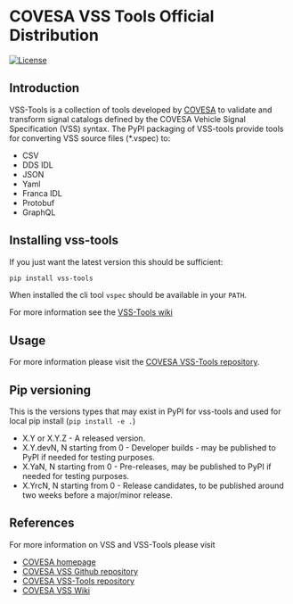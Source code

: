 # COVESA VSS Tools Official Distribution

[![License](https://img.shields.io/badge/License-MPL%202.0-blue.svg)](https://opensource.org/licenses/MPL-2.0)

## Introduction

VSS-Tools is a collection of tools developed by [COVESA](https://www.covesa.global/) to validate and transform
signal catalogs defined by the COVESA Vehicle Signal Specification (VSS) syntax. The PyPI packaging of VSS-tools
provide tools for converting VSS source files (*.vspec) to:

* CSV
* DDS IDL
* JSON
* Yaml
* Franca IDL
* Protobuf
* GraphQL

## Installing vss-tools

If you just want the latest version this should be sufficient:

```sh
pip install vss-tools
```

When installed the cli tool `vspec` should be available in your `PATH`.

For more information see the [VSS-Tools wiki](https://github.com/COVESA/vss-tools/wiki/PyPI-packing)

## Usage

For more information please visit the [COVESA VSS-Tools repository](https://github.com/COVESA/vss-tools).

## Pip versioning

This is the versions types that may exist in PyPI for vss-tools and used for local pip install (`pip install -e .`)

* X.Y or X.Y.Z - A released version.
* X.Y.devN, N starting from 0 - Developer builds - may be published to PyPI if needed for testing purposes.
* X.YaN, N starting from 0 - Pre-releases, may be published to PyPI if needed for testing purposes.
* X.YrcN, N starting from 0 - Release candidates, to be published around two weeks before a major/minor release.

## References

For more information on VSS and VSS-Tools please visit

* [COVESA homepage](https://www.covesa.global/)
* [COVESA VSS Github repository](https://github.com/COVESA/vehicle_signal_specification)
* [COVESA VSS-Tools repository](https://github.com/COVESA/vss-tools)
* [COVESA VSS Wiki](https://wiki.covesa.global/display/WIK4/VSS+Resources+at+a+Glance)

